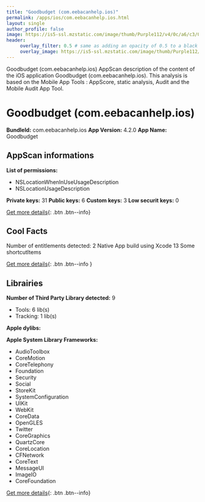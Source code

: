 ```yaml
---
title: "Goodbudget (com.eebacanhelp.ios)"
permalink: /apps/ios/com.eebacanhelp.ios.html
layout: single
author_profile: false
image: https://is5-ssl.mzstatic.com/image/thumb/Purple112/v4/0c/a6/c3/0ca6c3bc-27e7-a35c-2df0-b70f409c7a34/AppIcon-0-1x_U007emarketing-0-7-0-sRGB-85-220.png/512x512bb.jpg
header: 
     overlay_filter: 0.5 # same as adding an opacity of 0.5 to a black background
     overlay_image: https://is5-ssl.mzstatic.com/image/thumb/Purple112/v4/0c/a6/c3/0ca6c3bc-27e7-a35c-2df0-b70f409c7a34/AppIcon-0-1x_U007emarketing-0-7-0-sRGB-85-220.png/512x512bb.jpg
---
```

Goodbudget (com.eebacanhelp.ios) AppScan description of the content of the iOS application Goodbudget (com.eebacanhelp.ios). This analysis is based on the Mobile App Tools : AppScore, static analysis, Audit and the Mobile Audit App Tool.

# Goodbudget (com.eebacanhelp.ios)

**BundleId:** com.eebacanhelp.ios
**App Version:** 4.2.0
**App Name:** Goodbudget


## AppScan informations 

**List of permissions:** 
- NSLocationWhenInUseUsageDescription
- NSLocationUsageDescription
  
  
**Private keys:** 31
**Public keys:** 6
**Custom keys:** 3
**Low securit keys:** 0
  
[Get more details](/pricing.html){: .btn .btn--info}

## Cool Facts

Number of entitlements detected: 2
Native App
build using Xcode 13
Some shortcutItems 
  
[Get more details](/pricing.html){: .btn .btn--info }

## Librairies 
**Number of Third Party Library detected:** 9
- Tools: 6 lib(s)
- Tracking: 1 lib(s)


**Apple dylibs:**


**Apple System Library Frameworks:**
- AudioToolbox
- CoreMotion
- CoreTelephony
- Foundation
- Security
- Social
- StoreKit
- SystemConfiguration
- UIKit
- WebKit
- CoreData
- OpenGLES
- Twitter
- CoreGraphics
- QuartzCore
- CoreLocation
- CFNetwork
- CoreText
- MessageUI
- ImageIO
- CoreFoundation


  
[Get more details](/pricing.html){: .btn .btn--info}

